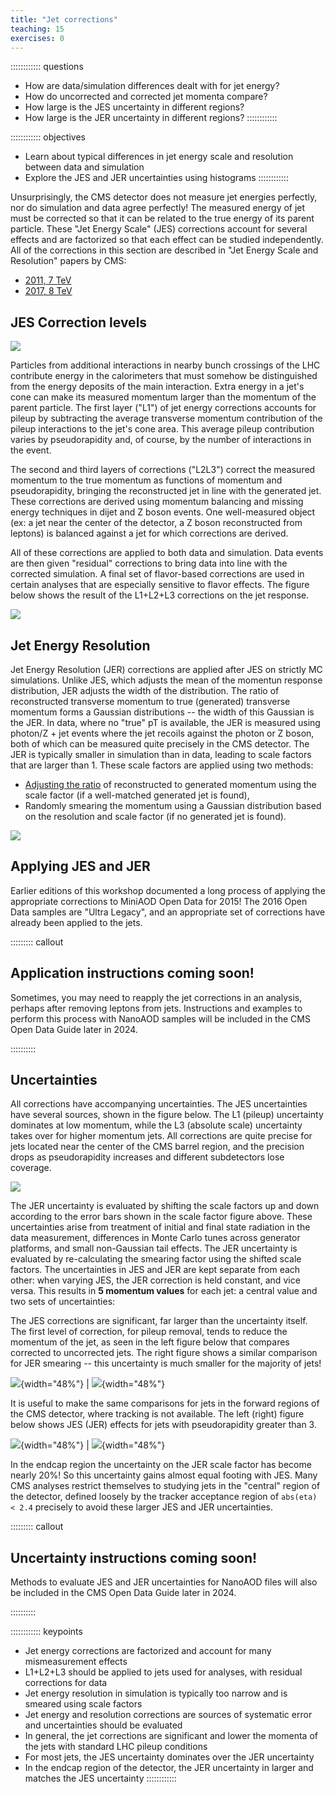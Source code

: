 ```yaml
---
title: "Jet corrections"
teaching: 15
exercises: 0
---
```


:::::::::::: questions
- How are data/simulation differences dealt with for jet energy?
- How do uncorrected and corrected jet momenta compare?
- How large is the JES uncertainty in different regions?
- How large is the JER uncertainty in different regions?
::::::::::::

:::::::::::: objectives
- Learn about typical differences in jet energy scale and resolution between data and simulation
- Explore the JES and JER uncertainties using histograms
::::::::::::


Unsurprisingly, the CMS detector does not measure jet energies perfectly, nor
do simulation and data agree perfectly! The measured energy of jet must be
corrected so that it can be related to the true energy of its parent particle.
These "Jet Energy Scale" (JES) corrections account for several effects and are factorized so that each
effect can be studied independently. All of the corrections in this section are described
in "Jet Energy Scale and Resolution" papers by CMS:
 * [2011, 7 TeV](https://arxiv.org/pdf/1107.4277.pdf)
 * [2017, 8 TeV](https://arxiv.org/abs/1607.03663)

## JES Correction levels

![](fig/correctionFlow.PNG)

Particles from additional interactions in nearby bunch crossings of the LHC contribute energy in the calorimeters that must somehow be distinguished from the
energy deposits of the main interaction. Extra energy in a jet's cone can make its measured momentum larger than the momentum of the parent particle.
The first layer ("L1") of jet energy corrections accounts for pileup by subtracting the average transverse momentum contribution of the pileup interactions to
the jet's cone area. This average pileup contribution varies by pseudorapidity and, of course, by the number of interactions in the event. 

The second and third layers of corrections ("L2L3") correct the measured momentum to the true momentum as functions of momentum and pseudorapidity, bringing
the reconstructed jet in line with the generated jet. These corrections are derived using momentum balancing and missing energy techniques in dijet and Z
boson events. One well-measured object (ex: a jet near the center of the detector, a Z boson reconstructed from leptons) is balanced against a jet for which
corrections are derived.

All of these corrections are applied to both data and simulation. Data events are then given "residual" corrections to bring data into line with the corrected
simulation. A final set of flavor-based corrections are used in certain analyses that are especially sensitive to flavor effects.
The figure below shows the result of the L1+L2+L3 corrections on the jet response.

![](fig/responseFlow.PNG)

## Jet Energy Resolution

Jet Energy Resolution (JER) corrections are applied after JES on strictly MC simulations. Unlike JES, which adjusts the mean of the momentun response distribution, JER adjusts the width of the distribution. The ratio of reconstructed transverse momentum to true (generated) transverse momentum forms a Gaussian distributions -- the width of this Gaussian is the JER. In data, where no "true" pT is available, the JER is measured using photon/Z + jet events where the jet recoils against the photon or Z boson, both of which can be measured quite precisely in the CMS detector. The JER is typically smaller in simulation than in data, leading to scale factors that are larger than 1. These scale factors are applied using two methods:
 * [Adjusting the ratio](https://oaktrust.library.tamu.edu/handle/1969.1/173472) of reconstructed to generated momentum using the scale factor (if a well-matched generated jet is found),
 * Randomly smearing the momentum using a Gaussian distribution based on the resolution and scale factor (if no generated jet is found).

![](fig/jerfactors.JPG)

## Applying JES and JER

Earlier editions of this workshop documented a long process of applying the appropriate corrections to MiniAOD Open Data for 2015! The 2016 Open Data samples are "Ultra Legacy", and an appropriate set of corrections have already been applied to the jets.

::::::::: callout

## Application instructions coming soon!

Sometimes, you may need to reapply the jet corrections in an analysis, perhaps after removing leptons from jets. Instructions and examples to perform this process with NanoAOD samples will be included in the CMS Open Data Guide later in 2024.

::::::::::

## Uncertainties

All corrections have accompanying uncertainties. The JES uncertainties have several sources, shown in the figure below. The L1 (pileup) uncertainty dominates at low momentum,
while the L3 (absolute scale) uncertainty takes over for higher momentum jets. All corrections are quite precise for
jets located near the center of the CMS barrel region, and the precision drops as pseudorapidity increases and different
subdetectors lose coverage. 

![](fig/uncertainties.PNG)

The JER uncertainty is evaluated by shifting the scale factors up and down according to the error bars shown in the scale factor figure above. These uncertainties arise from treatment of initial and final state radiation in the data measurement, differences in Monte Carlo tunes across generator platforms, and small non-Gaussian tail effects.
The JER uncertainty is evaluated by re-calculating the smearing factor using the shifted scale factors. The uncertainties in JES and JER are kept separate from each other: when varying JES, the JER correction is held constant, and vice versa. This results in **5 momentum values** for each jet: a central value and two sets of uncertainties:

The JES corrections are significant, far larger than the uncertainty itself. The first level of correction, for pileup removal, tends to reduce the momentum of the jet, as seen in the left figure below that compares corrected to uncorrected jets. The right figure shows a similar comparison for JER smearing -- this uncertainty is much smaller for the majority of jets!

![](fig/jetPtUncorrCorrJEC_highstat.JPG){width="48%"} | ![](fig/jetPtUncorrCorrJER_highstat.JPG){width="48%"}

It is useful to make the same comparisons for jets in the forward regions of the CMS detector, where tracking is not available. The left (right) figure below shows JES (JER) effects for jets with pseudorapidity greater than 3. 

![](fig/jetPtUncorrCorrJEC_forward.JPG){width="48%"} | ![](fig/jetPtUncorrCorrJER_forward.JPG){width="48%"}

In the endcap region the uncertainty on the JER scale factor has become nearly 20%! So this uncertainty gains almost equal footing with JES.
Many CMS analyses restrict themselves to studying jets in the "central" region of the detector, defined loosely by the tracker acceptance region of `abs(eta) < 2.4` precisely to
avoid these larger JES and JER uncertainties.

::::::::: callout

## Uncertainty instructions coming soon!

Methods to evaluate JES and JER uncertainties for NanoAOD files will also be included in the CMS Open Data Guide later in 2024.

::::::::::

:::::::::::: keypoints
- Jet energy corrections are factorized and account for many mismeasurement effects
- L1+L2+L3 should be applied to jets used for analyses, with residual corrections for data
- Jet energy resolution in simulation is typically too narrow and is smeared using scale factors
- Jet energy and resolution corrections are sources of systematic error and uncertainties should be evaluated
- In general, the jet corrections are significant and lower the momenta of the jets with standard LHC pileup conditions
- For most jets, the JES uncertainty dominates over the JER uncertainty
- In the endcap region of the detector, the JER uncertainty in larger and matches the JES uncertainty
::::::::::::
